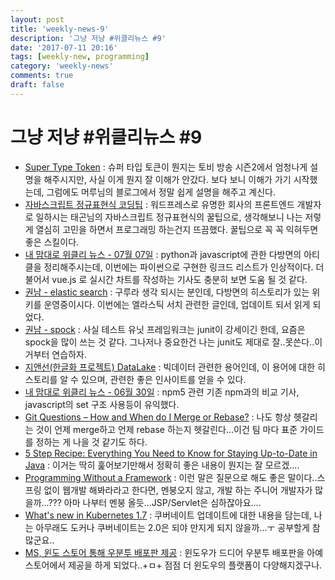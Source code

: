 ```yaml
---
layout: post
title: 'weekly-news-9'
description: '그냥 저냥 #위클리뉴스 #9'
date: '2017-07-11 20:16'
tags: [weekly-new, programming]
category: 'weekly-news'
comments: true
draft: false
---
```


# 그냥 저냥 #위클리뉴스 #9

- [Super Type Token](http://aoruqjfu.fun25.co.kr/index.php/post/1807) : 슈퍼 타입 토큰이 뭔지는 토비 방송 시즌2에서 엄청나게 설명을 해주시지만, 사실 이게 뭔지 잘 이해가 안갔다. 보다 보니 이해가 가기 시작했는데, 그럼에도 머루님의 블로그에서 정말 쉽게 설명을 해주고 계신다.
- [자바스크립트 정규표현식 코딩팁](https://taegon.kim/archives/6594) : 워드프레스로 유명한 회사의 프론트엔드 개발자로 일하시는 태곤님의 자바스크립트 정규표현식의 꿀팁으로, 생각해보니 나는 저렇게 열심히 고민을 하면서 프로그래밍 하는건지 뜨끔했다. 꿀팁으로 꼭 꼭 익혀두면 좋은 스킬이다.
- [내 맘대로 위클리 뉴스 - 07월 07일](https://www.sangkon.com/2017/07/09/sigamdream_weekly_2017_27/) : python과 javascript에 관한 다방면의 아티클을 정리해주시는데, 이번에는 파이썬으로 구현한 링크드 리스트가 인상적이다. 더불어서 vue.js 로 실시간 차트를 작성하는 기사도 충분히 보면 도움 될 것 같다.
- [권남 - elastic search](http://kwonnam.pe.kr/wiki/search/elasticsearch) : 구루라 생각 되시는 분인데, 다방면의 히스토리가 있는 위키를 운영중이시다. 이번에는 엘라스틱 서치 관련한 글인데, 업데이트 되서 읽게 되었다.
- [권남 - spock](http://kwonnam.pe.kr/wiki/java/spock) : 사실 테스트 유닛 프레임워크는 junit이 강세이긴 한데, 요즘은 spock을 많이 쓰는 것 같다. 그나저나 중요한건 나는 junit도 제대로 잘..못쓴다..이거부터 연습하자.
- [지앤선(한글화 프로젝트) DataLake](http://jinson.tistory.com/284) : 빅데이터 관련한 용어인데, 이 용어에 대한 히스토리를 알 수 있으며, 관련한 좋은 인사이트를 얻을 수 있다.
- [내 맘대로 위클리 뉴스 - 06월 30일](https://www.sangkon.com/2017/07/03/sigamdream_weekly_2017_26/) : npm5 관련 기존 npm과의 비교 기사, javascript의 set 구조 사용등이 유익했다.
- [Git Questions – How and When do I Merge or Rebase?](https://blog.jetbrains.com/idea/2017/07/git-questions-how-and-when-do-i-merge-or-rebase/) : 나도 항상 헷갈리는 것이 언제 merge하고 언제 rebase 하는지 헷갈린다...이건 팀 마다 표준 가이드를 정하는 게 나을 것 같기도 하다.
- [5 Step Recipe: Everything You Need to Know for Staying Up-to-Date in Java](http://blog.takipi.com/5-step-recipe-everything-you-need-to-know-for-staying-up-to-date-in-java/) : 이거는 딱히 훑어보기만해서 정확히 좋은 내용이 뭔지는 잘 모르겠....
- [Programming Without a Framework](https://dzone.com/articles/programming-without-a-framework) : 이런 말은 질문으로 해도 좋은 말이다..스프링 없이 웹개발 해봐라라고 한다면, 멘붕오지 않고, 개발 하는 주니어 개발자가 많을까...??? 아마 나부터 멘붕 올듯...JSP/Servlet은 심하잖아요....
- [What's new in Kubernetes 1.7](http://www.infoworld.com/article/3205165/containers/whats-new-in-kubernetes-17.html) : 쿠버네이트 업데이트에 대한 내용을 담는데, 나는 아무래도 도커나 쿠버네이트는 2.0은 되야 만지게 되지 않을까...ㅜ 공부할게 참 많군요..
- [MS, 윈도 스토어 통해 우분투 배포판 제공](http://www.zdnet.co.kr/news/news_view.asp?artice_id=20170711102624) : 윈도우가 드디어 우분투 배포판을 아예 스토어에서 제공을 하게 되었다..+ㅁ+ 점점 더 윈도우의 플랫폼이 다양해지겠구나.
